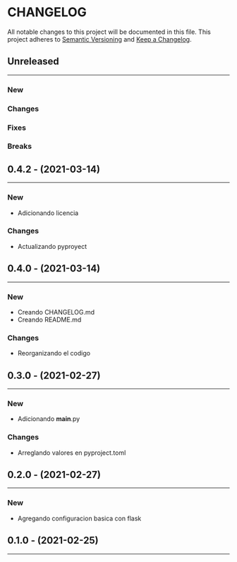 # CHANGELOG

All notable changes to this project will be documented in this file.
This project adheres to [Semantic Versioning](http://semver.org/) and [Keep a Changelog](http://keepachangelog.com/).



## Unreleased
---

### New

### Changes

### Fixes

### Breaks


## 0.4.2 - (2021-03-14)
---

### New
* Adicionando licencia

### Changes
* Actualizando pyproyect


## 0.4.0 - (2021-03-14)
---

### New
* Creando CHANGELOG.md
* Creando README.md

### Changes
* Reorganizando el codigo


## 0.3.0 - (2021-02-27)
---

### New
* Adicionando __main__.py

### Changes
* Arreglando valores en pyproject.toml


## 0.2.0 - (2021-02-27)
---

### New
* Agregando configuracion basica con flask


## 0.1.0 - (2021-02-25)
---

